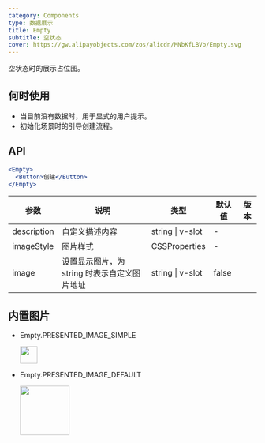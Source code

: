```yaml
---
category: Components
type: 数据展示
title: Empty
subtitle: 空状态
cover: https://gw.alipayobjects.com/zos/alicdn/MNbKfLBVb/Empty.svg
---
```


空状态时的展示占位图。

## 何时使用

- 当目前没有数据时，用于显式的用户提示。
- 初始化场景时的引导创建流程。

## API

```jsx
<Empty>
  <Button>创建</Button>
</Empty>
```

| 参数        | 说明                                         | 类型             | 默认值 | 版本  |
| ----------- | -------------------------------------------- | ---------------- | ------ | ----- |
| description | 自定义描述内容                               | string \| v-slot | -      |       |
| imageStyle  | 图片样式                                     | CSSProperties    | -      |  |
| image       | 设置显示图片，为 string 时表示自定义图片地址 | string \| v-slot | false  |       |

## 内置图片

- Empty.PRESENTED_IMAGE_SIMPLE

  <img src="https://user-images.githubusercontent.com/507615/54591679-b0ceb580-4a65-11e9-925c-ad15b4eae93d.png" height="35px" />

- Empty.PRESENTED_IMAGE_DEFAULT

  <img src="https://user-images.githubusercontent.com/507615/54591670-ac0a0180-4a65-11e9-846c-e55ffce0fe7b.png" height="100px" />
